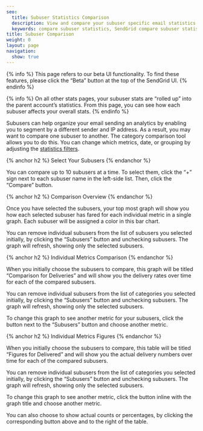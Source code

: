 ```yaml
---
seo:
  title: Subuser Statistics Comparison
  description: View and compare your subuser specific email statistics.
  keywords: compare subuser statistics, SendGrid compare subuser statistics, subuser statistic comparison
title: Subuser Comparison
weight: 0
layout: page
navigation:
  show: true
---
```


{% info %}
This page refers to our beta UI functionality. To find these features, please click the “Beta” button at the top of the SendGrid UI.
{% endinfo %}

{% info %}
On all other stats pages, your subuser stats are “rolled up” into the parent account’s statistics. From this page, you can see how each subuser affects your overall stats.
{% endinfo %}

Subusers can help organize your email sending an analytics by enabling you to segment by a different sender and IP address. As a result, you may want to compare one subuser to another. The category comparison tool allows you to do this. You can change which metrics, date, or grouping by adjusting the [statistics filters]({{root_url}}/User_Guide/Statistics/index.html#-Statistics-Filters).

{% anchor h2 %}
Select Your Subusers
{% endanchor %}

You can compare up to 10 subusers at a time. To select them, click the “+” sign next to each subuser name in the left-side list. Then, click the “Compare” button.

{% anchor h2 %}
Comparison Overview
{% endanchor %}

Once you have selected the subusers, your top most graph will show you how each selected subuser has fared for each individual metric in a single graph. Each subuser will be assigned a color in this bar chart.

You can remove individual subusers from the list of subusers you selected initially, by clicking the “Subusers” button and unchecking subusers. The graph will refresh, showing only the selected subusers.

{% anchor h2 %}
Individual Metrics Comparison
{% endanchor %}

When you initially choose the subusers to compare, this graph will be titled “Comparison for Deliveries” and will show you the delivery rates over time for each of the compared subusers.

You can remove individual subusers from the list of categories you selected initially, by clicking the “Subusers” button and unchecking subusers. The graph will refresh, showing only the selected subusers.

To change this graph to see another metric for your subusers, click the button next to the “Subusers” button and choose another metric.

{% anchor h2 %}
Individual Metrics Figures
{% endanchor %}

When you initially choose the subusers to compare, this table will be titled “Figures for Delivered” and will show you the actual delivery numbers over time for each of the compared subusers.

You can remove individual subusers from the list of categories you selected initially, by clicking the “Subusers” button and unchecking subusers. The graph will refresh, showing only the selected subusers.

To change this graph to see another metric, click the button inline with the graph title and choose another metric.

You can also choose to show actual counts or percentages, by clicking the corresponding button above and to the right of the table.
